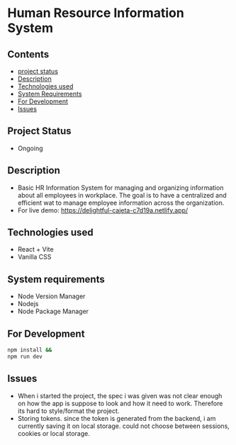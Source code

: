# Human Resource Information System

## Contents
- [project status](#project-status)
- [Description](#description)
- [Technologies used](#technologies-used)
- [System Requirements](#system-requirements)
- [For Development](#for-development)
- [Issues](#issues)

## Project Status
- Ongoing

## Description
- Basic HR Information System for managing and organizing information about all employees in workplace.
The goal is to have a centralized and efficient wat to manage employee information across the organization. 
- For live demo: https://delightful-cajeta-c7d19a.netlify.app/

## Technologies used
- React + Vite
- Vanilla CSS

## System requirements 
- Node Version Manager
- Nodejs
- Node Package Manager

## For Development
```bash
npm install &&
npm run dev
```

## Issues
- When i started the project, the spec i was given was not clear enough on how the app is suppose to look and how it need to work. Therefore its hard to style/format the project.
- Storing tokens. since the token is generated from the backend, i am currently saving it on local storage. could not choose between sessions, cookies or local storage.